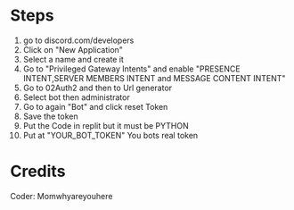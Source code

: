 # Steps

1) go to discord.com/developers
2) Click on "New Application"
3) Select a name and create it
4) Go to "Privileged Gateway Intents" and enable "PRESENCE INTENT,SERVER MEMBERS INTENT and MESSAGE CONTENT INTENT"
5) Go to 02Auth2 and then to Url generator
6) Select bot then administrator
7) Go to again "Bot" and click reset Token
8) Save the token
9) Put the Code in replit but it must be PYTHON
10) Put at "YOUR_BOT_TOKEN" You bots real token


# Credits

Coder: Momwhyareyouhere
